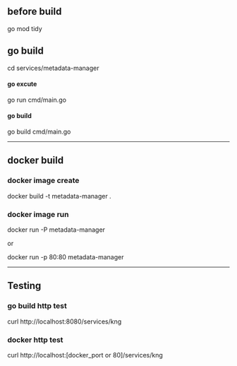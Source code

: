 
## before build
go mod tidy


## go build
cd services/metadata-manager

#### go excute
go run cmd/main.go

#### go build 
go build cmd/main.go


---


## docker build 

### docker image create
docker build -t metadata-manager .

### docker image run
docker run -P metadata-manager

or 

docker run -p 80:80 metadata-manager



--- 

## Testing

### go build http test
curl http://localhost:8080/services/kng

### docker http test
curl http://localhost:[docker_port or 80]/services/kng 

